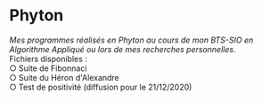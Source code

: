 # Phyton
<em> Mes programmes réalisés en Phyton au cours de mon BTS-SIO en Algorithme Appliqué ou lors de mes recherches personnelles. </em> </br>
Fichiers disponibles : </br>
○ Suite de Fibonnaci </br>
○ Suite du Héron d'Alexandre </br>
○ Test de positivité (diffusion pour le 21/12/2020) </br>
